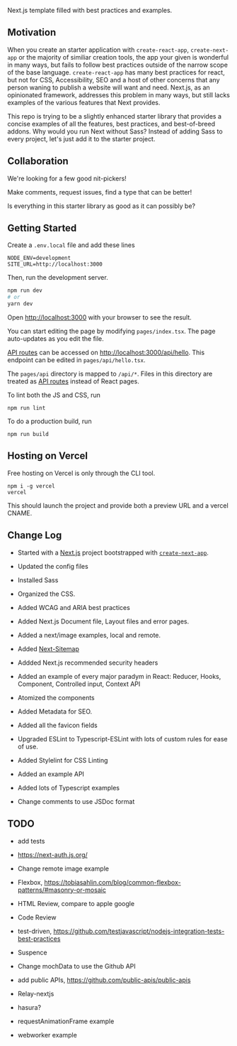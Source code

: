 
Next.js template filled with best practices and examples.

## Motivation

When you create an starter application with `create-react-app`, `create-next-app` or the majority of similiar creation tools, the app your given is wonderful in many ways, but fails to follow best practices outside of the narrow scope of the base language. `create-react-app` has many best practices for react, but not for CSS, Accessibility, SEO and a host of other concerns that any person waning to publish a website will want and need. Next.js, as an opinionated framework, addresses this problem in many ways, but still lacks examples of the various features that Next provides.

This repo is trying to be a slightly enhanced starter library that provides a concise examples of all the features, best practices, and best-of-breed addons.  Why would you run Next without Sass? Instead of adding Sass to every project, let's just add it to the starter project.


## Collaboration

We're looking for a few good nit-pickers!

Make comments, request issues, find a type that can be better!

Is everything in this starter library as good as it can possibly be?


## Getting Started

Create a `.env.local` file and add these lines

```
NODE_ENV=development
SITE_URL=http://localhost:3000
```

Then, run the development server.

```bash
npm run dev
# or
yarn dev
```

Open [http://localhost:3000](http://localhost:3000) with your browser to see the result.

You can start editing the page by modifying `pages/index.tsx`. The page auto-updates as you edit the file.

[API routes](https://nextjs.org/docs/api-routes/introduction) can be accessed on [http://localhost:3000/api/hello](http://localhost:3000/api/hello). This endpoint can be edited in `pages/api/hello.tsx`.

The `pages/api` directory is mapped to `/api/*`. Files in this directory are treated as [API routes](https://nextjs.org/docs/api-routes/introduction) instead of React pages.

To lint both the JS and CSS, run

```
npm run lint
```

To do a production build, run

```
npm run build
```


## Hosting on Vercel

Free hosting on Vercel is only through the CLI tool.

```
npm i -g vercel
vercel
```

This should launch the project and provide both a preview URL and a vercel CNAME.


## Change Log

+ Started with a [Next.js](https://nextjs.org/) project bootstrapped with [`create-next-app`](https://github.com/vercel/next.js/tree/canary/packages/create-next-app).

+ Updated the config files

+ Installed Sass
+ Organized the CSS.
+ Added WCAG and ARIA best practices

+ Added Next.js Document file, Layout files and error pages.
+ Added a next/image examples, local and remote.
+ Added [Next-Sitemap](https://www.npmjs.com/package/next-sitemap)
+ Addded Next.js recommended security headers

+ Added an example of every major paradym in React: Reducer, Hooks, Component, Controlled input, Context API
+ Atomized the components

+ Added Metadata for SEO.
+ Added all the favicon fields

+ Upgraded ESLint to Typescript-ESLint with lots of custom rules for ease of use.
+ Added Stylelint for CSS Linting

+ Added an example API

+ Added lots of Typescript examples

+ Change comments to use JSDoc format

## TODO

+ add tests

+ https://next-auth.js.org/

+ Change remote image example

+ Flexbox, https://tobiasahlin.com/blog/common-flexbox-patterns/#masonry-or-mosaic

+ HTML Review, compare to apple google
+ Code Review

+ test-driven, https://github.com/testjavascript/nodejs-integration-tests-best-practices

+ Suspence


+ Change mochData to use the Github API

+ add public APIs, https://github.com/public-apis/public-apis

+ Relay-nextjs
+ hasura?

+ requestAnimationFrame example
+ webworker example


